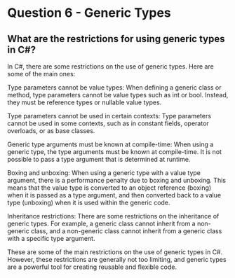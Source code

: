 # Question 6 - Generic Types

## What are the restrictions for using generic types in C#?

In C#, there are some restrictions on the use of generic types. Here are some of the main ones:

Type parameters cannot be value types: When defining a generic class or method, type parameters cannot be value types such as int or bool. Instead, they must be reference types or nullable value types.

Type parameters cannot be used in certain contexts: Type parameters cannot be used in some contexts, such as in constant fields, operator overloads, or as base classes.

Generic type arguments must be known at compile-time: When using a generic type, the type arguments must be known at compile-time. It is not possible to pass a type argument that is determined at runtime.

Boxing and unboxing: When using a generic type with a value type argument, there is a performance penalty due to boxing and unboxing. This means that the value type is converted to an object reference (boxing) when it is passed as a type argument, and then converted back to a value type (unboxing) when it is used within the generic code.

Inheritance restrictions: There are some restrictions on the inheritance of generic types. For example, a generic class cannot inherit from a non-generic class, and a non-generic class cannot inherit from a generic class with a specific type argument.

These are some of the main restrictions on the use of generic types in C#. However, these restrictions are generally not too limiting, and generic types are a powerful tool for creating reusable and flexible code.